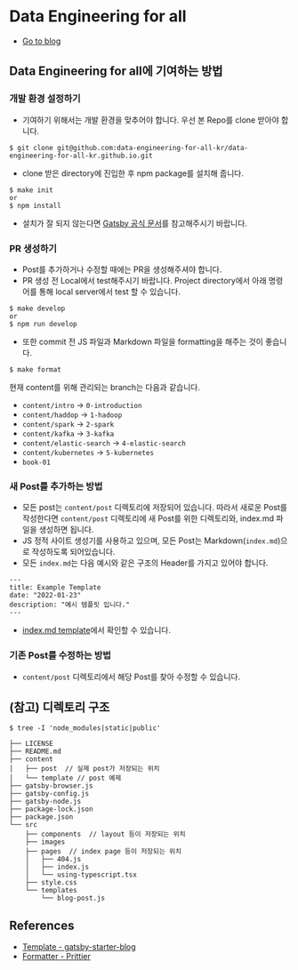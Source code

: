 # Data Engineering for all

- [Go to blog](https://data-engineering-for-all-kr.github.io/)

## Data Engineering for all에 기여하는 방법

### 개발 환경 설정하기

- 기여하기 위해서는 개발 환경을 맞추어야 합니다. 우선 본 Repo를 clone 받아야 합니다.

```
$ git clone git@github.com:data-engineering-for-all-kr/data-engineering-for-all-kr.github.io.git
```

- clone 받은 directory에 진입한 후 npm package를 설치해 줍니다.

```
$ make init
or
$ npm install
```

- 설치가 잘 되지 않는다면 [Gatsby 공식 문서](https://www.gatsbyjs.com/docs/tutorial/part-0/)를 참고해주시기 바랍니다.

### PR 생성하기

- Post를 추가하거나 수정할 때에는 PR을 생성해주셔야 합니다.
- PR 생성 전 Local에서 test해주시기 바랍니다. Project directory에서 아래 명령어를 통해 local server에서 test 할 수 있습니다.

```
$ make develop
or
$ npm run develop
```

- 또한 commit 전 JS 파일과 Markdown 파일을 formatting을 해주는 것이 좋습니다.

```
$ make format
```

현재 content를 위해 관리되는 branch는 다음과 같습니다.

- `content/intro` -> `0-introduction`
- `content/haddop` -> `1-hadoop`
- `content/spark` -> `2-spark`
- `content/kafka` -> `3-kafka`
- `content/elastic-search` -> `4-elastic-search`
- `content/kubernetes` -> `5-kubernetes`
- `book-01` 
### 새 Post를 추가하는 방법

- 모든 post는 `content/post` 디렉토리에 저장되어 있습니다. 따라서 새로운 Post를 작성한다면 `content/post` 디렉토리에 새 Post를 위한 디렉토리와, index.md 파일을 생성하면 됩니다.
- JS 정적 사이트 생성기를 사용하고 있으며, 모든 Post는 Markdown(`index.md`)으로 작성하도록 되어있습니다.
- 모든 `index.md`는 다음 예시와 같은 구조의 Header를 가지고 있어야 합니다.

```
---
title: Example Template
date: "2022-01-23"
description: "예시 템플릿 입니다."
---
```

- [index.md template](content/template/exmaple/index.md)에서 확인할 수 있습니다.

### 기존 Post를 수정하는 방법

- `content/post` 디렉토리에서 해당 Post를 찾아 수정할 수 있습니다.

## (참고) 디렉토리 구조

```
$ tree -I 'node_modules|static|public'

├── LICENSE
├── README.md
├── content
│   ├── post  // 실제 post가 저장되는 위치
│   └── template // post 예제
├── gatsby-browser.js
├── gatsby-config.js
├── gatsby-node.js
├── package-lock.json
├── package.json
└── src
    ├── components  // layout 등이 저장되는 위치
    ├── images
    ├── pages  // index page 등이 저장되는 위치
    │   ├── 404.js
    │   ├── index.js
    │   └── using-typescript.tsx
    ├── style.css
    └── templates
        └── blog-post.js

```

## References

- [Template - gatsby-starter-blog](https://www.gatsbyjs.com/starters/gatsbyjs/gatsby-starter-blog)
- [Formatter - Prittier](https://prettier.io)
